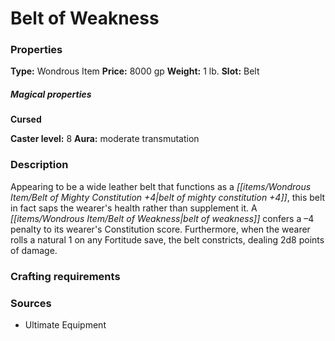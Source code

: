 ﻿---
Title: "Belt of Weakness"
Type: "Wondrous Item"
Price: "8000 gp"
Weight: "1 lb."
Slot: "Belt"
Cursed: "True"
Caster level: "8"
Aura: "moderate transmutation"
Description: |
  "Appearing to be a wide leather belt that functions as a _belt of mighty constitution +4_, this belt in fact saps the wearer's health rather than supplement it. A _belt of weakness_ confers a –4 penalty to its wearer's Constitution score. Furthermore, when the wearer rolls a natural 1 on any Fortitude save, the belt constricts, dealing 2d8 points of damage."
Sources: "['Ultimate Equipment']"
---

# Belt of Weakness

### Properties

**Type:** Wondrous Item **Price:** 8000 gp **Weight:** 1 lb. **Slot:** Belt

##### Magical properties

**Cursed**

**Caster level:** 8 **Aura:** moderate transmutation

### Description

Appearing to be a wide leather belt that functions as a _[[items/Wondrous Item/Belt of Mighty Constitution +4|belt of mighty constitution +4]]_, this belt in fact saps the wearer's health rather than supplement it. A _[[items/Wondrous Item/Belt of Weakness|belt of weakness]]_ confers a –4 penalty to its wearer's Constitution score. Furthermore, when the wearer rolls a natural 1 on any Fortitude save, the belt constricts, dealing 2d8 points of damage.

### Crafting requirements

### Sources

* Ultimate Equipment